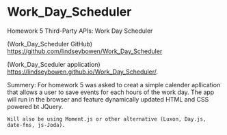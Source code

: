 # Work_Day_Scheduler
Homework 5 Third-Party APIs: Work Day Scheduler

(Work_Day_Scheduler GitHub) https://github.com/lindseybowen/Work_Day_Scheduler

(Work_Day_Sceduler application) https://lindseybowen.github.io/Work_Day_Scheduler/.

Summery:
    For homework 5 was asked to creat a simple calender apllication that allows a user to save events for each hours of the work day. The app will run in the browser and feature dynamically updated HTML and CSS powered bt JQuery. 

    Will also be using Moment.js or other alternative (Luxon, Day.js, date-fns, js-Joda). 

    